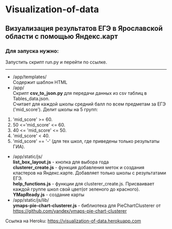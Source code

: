# Visualization-of-data
## Визуализация результатов ЕГЭ в Ярославской области с помощью Яндекс.карт

### Для запуска нужно:
Запустить скрипт run.py и перейти по ссылке.
***
* /app/templates/ <br>Содержит шаблон HTML</br>
* /app/ <br>Скрипт **csv_to_json.py** для передачи данных из csv таблиц в Tables_data.json.</br>
Считает для каждой школы средний балл по всем предметам за ЕГЭ ('mid_score'). Делит школы на 5 групп:
1. 'mid_score' >= 60.
2. 50 <='mid_score' <= 60.
3. 40 <= 'mid_score' <= 50.
4. 'mid_score' < 40.
5. 'mid_score' == '-' (для тех школ, где приведены только результаты ГИА).

* /app/static/js/ <br>**list_box_layout.js** - кнопка для выбора года</br> 
                  **clusterer_create.js** - функция добавления меток и создания кластеров на Яндекс.карте.
                  Добавляет только школы с результатами ЕГЭ.
                  <br>**help_functions.js** - функции для clusterer_create.js. Присваивает каждой группе школ свой цвет(от зеленого до красного).</br>
                  **YMapReady.js** - создание карты 
* /app/static/js/lib/ <br>**ymaps-pie-chart-clusterer.js** - библиотека для PieChartClusterer от https://github.com/yandex/ymaps-pie-chart-clusterer</br>

Ссылка на Heroku: https://visualization-of-data.herokuapp.com
